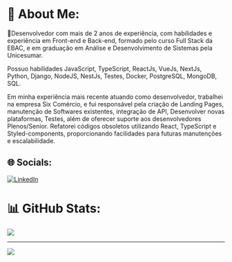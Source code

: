 # 💫 About Me:
🌱Desenvolvedor com mais de 2 anos de experiência, com habilidades e experiência em Front-end e Back-end, formado pelo curso Full Stack da EBAC, e em graduação em Análise e Desenvolvimento de Sistemas pela Unicesumar. 

Possuo habilidades JavaScript, TypeScript, ReactJs, VueJs, NextJs, Python, Django, NodeJS, NestJs, Testes, Docker, PostgreSQL, MongoDB, SQL. 

Em minha experiência mais recente atuando como desenvolvedor, trabalhei na empresa Six Comércio, e fui responsável pela criação de Landing Pages, manutenção de Softwares existentes, integração de API, Desenvolver novas plataformas, Testes, além de oferecer suporte aos desenvolvedores Plenos/Senior. Refatorei códigos obsoletos utilizando React, TypeScript e Styled-components, proporcionando facilidades para futuras manutenções e escalabilidade.

## 🌐 Socials:
[![LinkedIn](https://img.shields.io/badge/LinkedIn-%230077B5.svg?logo=linkedin&logoColor=white)](https://linkedin.com/in/leonardo-sibuya) 

# 📊 GitHub Stats:

![](https://github-readme-stats.vercel.app/api/top-langs/?username=LeonardoSibuya&theme=react&hide_border=false&include_all_commits=false&count_private=false&layout=compact)

---
[![](https://visitcount.itsvg.in/api?id=LeonardoSibuya&icon=5&color=0)](https://visitcount.itsvg.in)

<!-- Proudly created with GPRM ( https://gprm.itsvg.in ) -->
